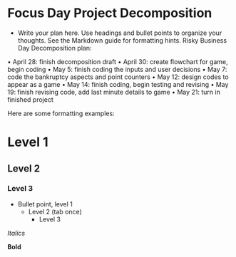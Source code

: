 # Focus Day Project Decomposition

* Write your plan here. Use headings and bullet points to organize your thoughts. See the Markdown guide for formatting hints.
Risky Business Day Decomposition plan:

•	April 28: finish decomposition draft
•	April 30: create flowchart for game, begin coding 
•	May 5: finish coding the inputs and user decisions
•	May 7: code the bankruptcy aspects and point counters 
•	May 12: design codes to appear as a game 
•	May 14: finish coding, begin testing and revising 
•	May 19: finish revising code, add last minute details to game 
•	May 21: turn in finished project 

Here are some formatting examples:
# Level 1 
## Level 2
### Level 3

* Bullet point, level 1  
  * Level 2 (tab once)
    * Level 3

 
 *Italics*
 
 **Bold**
